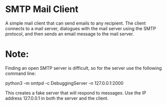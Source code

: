 # SMTP Mail Client
A simple mail client that can send emails to any recipient. The client connects to a mail server, dialogues with the mail server using the SMTP protocol, and then sends an email message to the mail server.

# Note:
Finding an open SMTP server is difficult, so for the server use the following command line:

python3 -m smtpd -c DebuggingServer -n 127.0.0.1:2000

This creates a fake server that will respond to messages. Use the IP address 127.0.0.1 in both the server and the client.
